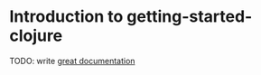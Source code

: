 # Introduction to getting-started-clojure

TODO: write [great documentation](http://jacobian.org/writing/great-documentation/what-to-write/)
